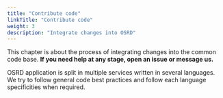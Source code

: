 ```yaml
---
title: "Contribute code"
linkTitle: "Contribute code"
weight: 3
description: "Integrate changes into OSRD"
---
```


This chapter is about the process of integrating changes into the common code base. **If you need help at any stage, open an issue or message us.**

OSRD application is split in multiple services written in several languages. We try to follow general code best practices and follow each language specificities when required.
